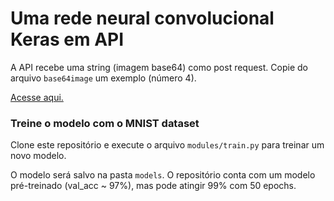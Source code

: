 # Uma rede neural convolucional Keras em API

A API recebe uma string (imagem base64) como post request. Copie do arquivo `base64image` um exemplo (número 4).

[Acesse aqui.](https://keras-mnist-roit.herokuapp.com/docs)

### Treine o modelo com o MNIST dataset

Clone este repositório e execute o arquivo `modules/train.py` para treinar um novo modelo.

O modelo será salvo na pasta `models`. O repositório conta com um modelo pré-treinado (val_acc ~ 97%), mas pode atingir 99% com 50 epochs.
